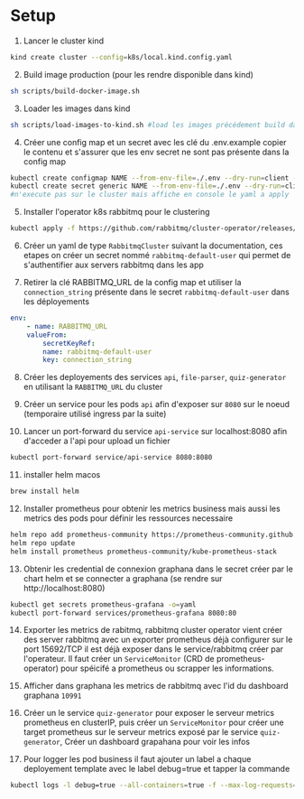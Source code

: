 # Setup 

1. Lancer le cluster kind
```bash
kind create cluster --config=k8s/local.kind.config.yaml
```

2. Build image production (pour les rendre disponible dans kind)
```bash
sh scripts/build-docker-image.sh
```

3. Loader les images dans kind
```bash
sh scripts/load-images-to-kind.sh #load les images précédement build dans chaque noeud du cluster
```

4. Créer une config map et un secret avec les clé du .env.example copier le contenu et s'assurer que les env secret ne sont pas présente dans la config map
```bash
kubectl create configmap NAME --from-env-file=./.env --dry-run=client -o=yaml 
kubectl create secret generic NAME --from-env-file=./.env --dry-run=client -o=yaml
#n'execute pas sur le cluster mais affiche en console le yaml a apply
```

5. Installer l'operator k8s rabbitmq pour le clustering
```bash
kubectl apply -f https://github.com/rabbitmq/cluster-operator/releases/latest/download/cluster-operator.yml
```

6. Créer un yaml de type `RabbitmqCluster` suivant la documentation, ces etapes on créer un secret nommé `rabbitmq-default-user` qui permet de s'authentifier aux servers rabbitmq dans les app

7. Retirer la clé RABBITMQ_URL de la config map et utiliser la `connection_string` présente dans le secret  `rabbitmq-default-user` dans les déployements
```yaml
env:
    - name: RABBITMQ_URL
    valueFrom:
        secretKeyRef:
        name: rabbitmq-default-user
        key: connection_string
```

8. Créer les deployements des services `api`, `file-parser`, `quiz-generator` en utilisant la `RABBITMQ_URL` du cluster

9. Créer un service pour les pods `api` afin d'exposer sur `8080` sur le noeud (temporaire utilisé ingress par la suite)

10. Lancer un port-forward du service `api-service` sur localhost:8080 afin d'acceder a l'api pour upload un fichier 
```bash
kubectl port-forward service/api-service 8080:8080
```

11. installer helm macos
```bash
brew install helm
```

12. Installer prometheus pour obtenir les metrics business mais aussi les metrics des pods pour définir les ressources necessaire
```bash
helm repo add prometheus-community https://prometheus-community.github.io/helm-charts
helm repo update
helm install prometheus prometheus-community/kube-prometheus-stack
```

13. Obtenir les credential de connexion graphana dans le secret créer par le chart helm  et se connecter a graphana (se rendre sur http://localhost:8080)
```bash
kubectl get secrets prometheus-grafana -o=yaml
kubectl port-forward services/prometheus-grafana 8080:80
```

14. Exporter les metrics de rabitmq, rabbitmq cluster operator vient créer des server rabbitmq avec un exporter prometheus déjà configurer sur le port 15692/TCP il est déjà exposer dans le service/rabbitmq créer par l'operateur. Il faut créer un `ServiceMonitor` (CRD de prometheus-operator) pour spéicifé a prometheus ou scrapper les informations.

15. Afficher dans graphana les metrics de rabbitmq avec l'id du dashboard graphana `10991`

16. Créer un le service `quiz-generator` pour exposer le serveur metrics prometheus en clusterIP, puis créer un  `ServiceMonitor` pour créer une target prometheus sur le serveur metrics exposé par le service  `quiz-generator`, Créer un dashboard grapahana pour voir les infos

17. Pour logger les pod business il faut ajouter un label a chaque deployement template avec le label debug=true et tapper la commande
```bash
kubectl logs -l debug=true --all-containers=true -f --max-log-requests=20
```